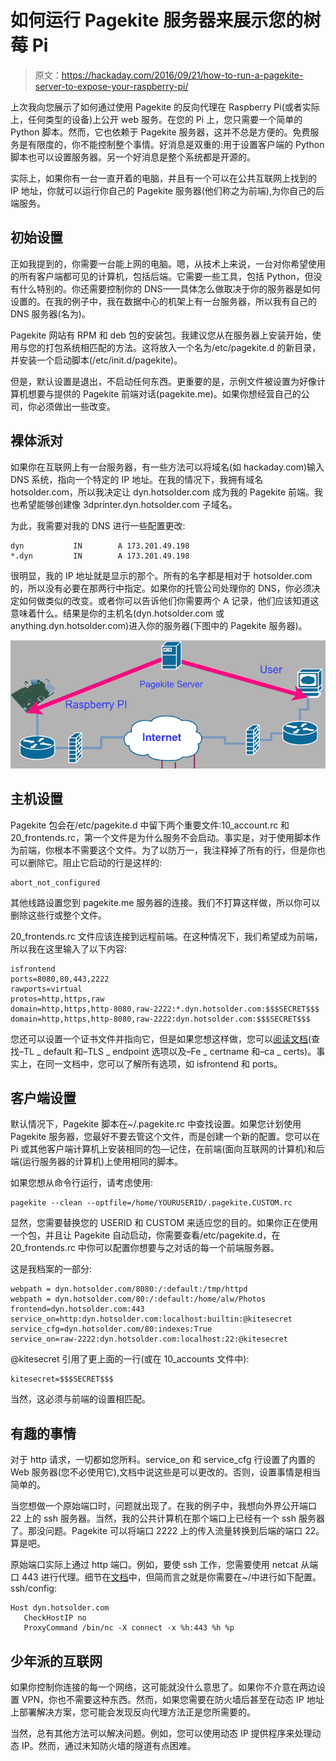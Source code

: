 # 如何运行 Pagekite 服务器来展示您的树莓 Pi

> 原文：<https://hackaday.com/2016/09/21/how-to-run-a-pagekite-server-to-expose-your-raspberry-pi/>

上次我向您展示了如何通过使用 Pagekite 的反向代理在 Raspberry Pi(或者实际上，任何类型的设备)上公开 web 服务。在您的 Pi 上，您只需要一个简单的 Python 脚本。然而，它也依赖于 Pagekite 服务器，这并不总是方便的。免费服务是有限度的，你不能控制整个事情。好消息是双重的:用于设置客户端的 Python 脚本也可以设置服务器。另一个好消息是整个系统都是开源的。

实际上，如果你有一台一直开着的电脑，并且有一个可以在公共互联网上找到的 IP 地址，你就可以运行你自己的 Pagekite 服务器(他们称之为前端),为你自己的后端服务。

## 初始设置

正如我提到的，你需要一台能上网的电脑。嗯，从技术上来说，一台对你希望使用的所有客户端都可见的计算机，包括后端。它需要一些工具，包括 Python，但没有什么特别的。你还需要控制你的 DNS——具体怎么做取决于你的服务器是如何设置的。在我的例子中，我在数据中心的机架上有一台服务器，所以我有自己的 DNS 服务器(名为)。

Pagekite 网站有 RPM 和 deb 包的安装包。我建议您从在服务器上安装开始，使用与您的打包系统相匹配的方法。这将放入一个名为/etc/pagekite.d 的新目录，并安装一个启动脚本(/etc/init.d/pagekite)。

但是，默认设置是退出，不启动任何东西。更重要的是，示例文件被设置为好像计算机想要与提供的 Pagekite 前端对话(pagekite.me)。如果你想经营自己的公司，你必须做出一些改变。

## 裸体派对

如果你在互联网上有一台服务器，有一些方法可以将域名(如 hackaday.com)输入 DNS 系统，指向一个特定的 IP 地址。在我的情况下，我拥有域名 hotsolder.com，所以我决定让 dyn.hotsolder.com 成为我的 Pagekite 前端。我也希望能够创建像 3dprinter.dyn.hotsolder.com 子域名。

为此，我需要对我的 DNS 进行一些配置更改:

```
dyn           IN        A 173.201.49.198 
*.dyn         IN        A 173.201.49.198

```

很明显，我的 IP 地址就是显示的那个。所有的名字都是相对于 hotsolder.com 的，所以没有必要在那两行中指定。如果你的托管公司处理你的 DNS，你必须决定如何做类似的改变。或者你可以告诉他们你需要两个 A 记录，他们应该知道这意味着什么。结果是你的主机名(dyn.hotsolder.com 或 anything.dyn.hotsolder.com)进入你的服务器(下图中的 Pagekite 服务器)。

[![](img/bf632bbae009b4d218924917bdab7452.png)](https://hackaday.com/wp-content/uploads/2016/09/networkdiagram2-e14735283292891.png)

## 主机设置

Pagekite 包会在/etc/pagekite.d 中留下两个重要文件:10_account.rc 和 20_frontends.rc，第一个文件是为什么服务不会启动。事实是，对于使用脚本作为前端，你根本不需要这个文件。为了以防万一，我注释掉了所有的行，但是你也可以删除它。阻止它启动的行是这样的:

```
abort_not_configured
```

其他线路设置您到 pagekite.me 服务器的连接。我们不打算这样做，所以你可以删除这些行或整个文件。

20_frontends.rc 文件应该连接到远程前端。在这种情况下，我们希望成为前端，所以我在这里输入了以下内容:

```
isfrontend
ports=8080,80,443,2222
rawports=virtual
protos=http,https,raw
domain=http,https,http-8080,raw-2222:*.dyn.hotsolder.com:$$$SECRET$$$
domain=http,https,http-8080,raw-2222:dyn.hotsolder.com:$$$SECRET$$$
```

您还可以设置一个证书文件并指向它，但是如果您想这样做，您可以[阅读文档](https://pagekite.net/wiki/Floss/TechnicalManual/#tls)(查找–TL _ default 和–TLS _ endpoint 选项以及–Fe _ certname 和–ca _ certs)。事实上，在同一文档中，您可以了解所有选项，如 isfrontend 和 ports。

## 客户端设置

默认情况下，Pagekite 脚本在~/.pagekite.rc 中查找设置。如果您计划使用 Pagekite 服务器，您最好不要去管这个文件，而是创建一个新的配置。您可以在 Pi 或其他客户端计算机上安装相同的包—记住，在前端(面向互联网的计算机)和后端(运行服务器的计算机)上使用相同的脚本。

如果您想从命令行运行，请考虑使用:

```
pagekite --clean --optfile=/home/YOURUSERID/.pagekite.CUSTOM.rc
```

显然，您需要替换您的 USERID 和 CUSTOM 来适应您的目的。如果你正在使用一个包，并且让 Pagekite 自动启动，你需要查看/etc/pagekite.d，在 20_frontends.rc 中你可以配置你想要与之对话的每一个前端服务器。

这是我档案的一部分:

```
webpath = dyn.hotsolder.com/8080:/:default:/tmp/httpd
webpath = dyn.hotsolder.com/80:/:default:/home/alw/Photos
frontend=dyn.hotsolder.com:443
service_on=http:dyn.hotsolder.com:localhost:builtin:@kitesecret
service_cfg=dyn.hotsolder.com/80:indexes:True
service_on=raw-2222:dyn.hotsolder.com:localhost:22:@kitesecret
```

@kitesecret 引用了更上面的一行(或在 10_accounts 文件中):

```
kitesecret=$$$SECRET$$$
```

当然，这必须与前端的设置相匹配。

## 有趣的事情

对于 http 请求，一切都如您所料。service_on 和 service_cfg 行设置了内置的 Web 服务器(您不必使用它),文档中说这些是可以更改的。否则，设置事情是相当简单的。

当您想做一个原始端口时，问题就出现了。在我的例子中，我想向外界公开端口 22 上的 ssh 服务器。当然，我的公共计算机在那个端口上已经有一个 ssh 服务器了。那没问题。Pagekite 可以将端口 2222 上的传入流量转换到后端的端口 22。算是吧。

原始端口实际上通过 http 端口。例如，要使 ssh 工作，您需要使用 netcat 从端口 443 进行代理。细节在[文档](https://pagekite.net/wiki/Howto/SshOverPageKite/)中，但简而言之就是你需要在~/中进行如下配置。ssh/config:

```
Host dyn.hotsolder.com
   CheckHostIP no
   ProxyCommand /bin/nc -X connect -x %h:443 %h %p
```

## 少年派的互联网

如果你控制你连接的每一个网络，这可能就没什么意思了。如果你不介意在两边设置 VPN，你也不需要这种东西。然而，如果您需要在防火墙后甚至在动态 IP 地址上部署解决方案，您可能会发现反向代理方法正是您所需要的。

当然，总有其他方法可以解决问题。例如，您可以使用动态 IP 提供程序来处理动态 IP。然而，通过未知防火墙的隧道有点困难。